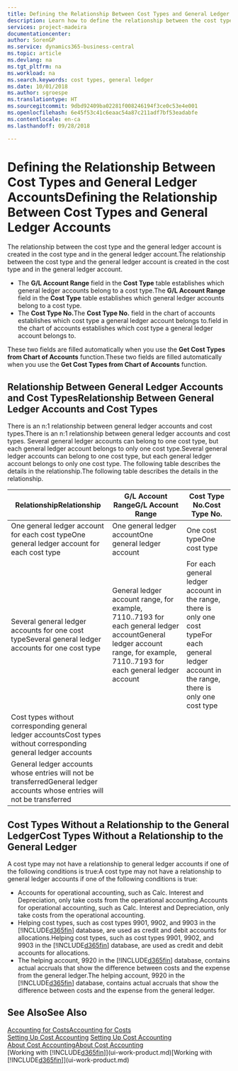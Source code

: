 ```yaml
---
title: Defining the Relationship Between Cost Types and General Ledger Accounts | Microsoft Docs
description: Learn how to define the relationship between the cost type and the general ledger account.
services: project-madeira
documentationcenter: 
author: SorenGP
ms.service: dynamics365-business-central
ms.topic: article
ms.devlang: na
ms.tgt_pltfrm: na
ms.workload: na
ms.search.keywords: cost types, general ledger
ms.date: 10/01/2018
ms.author: sgroespe
ms.translationtype: HT
ms.sourcegitcommit: 9dbd92409ba02281f008246194f3ce0c53e4e001
ms.openlocfilehash: 6e45f53c41c6eaac54a87c211adf7bf53eadabfe
ms.contentlocale: en-ca
ms.lasthandoff: 09/28/2018

---
```

# <a name="defining-the-relationship-between-cost-types-and-general-ledger-accounts"></a><span data-ttu-id="f47cd-103">Defining the Relationship Between Cost Types and General Ledger Accounts</span><span class="sxs-lookup"><span data-stu-id="f47cd-103">Defining the Relationship Between Cost Types and General Ledger Accounts</span></span>
<span data-ttu-id="f47cd-104">The relationship between the cost type and the general ledger account is created in the cost type and in the general ledger account.</span><span class="sxs-lookup"><span data-stu-id="f47cd-104">The relationship between the cost type and the general ledger account is created in the cost type and in the general ledger account.</span></span>  

* <span data-ttu-id="f47cd-105">The **G/L Account Range** field in the **Cost Type** table establishes which general ledger accounts belong to a cost type.</span><span class="sxs-lookup"><span data-stu-id="f47cd-105">The **G/L Account Range** field in the **Cost Type** table establishes which general ledger accounts belong to a cost type.</span></span>  
* <span data-ttu-id="f47cd-106">The **Cost Type No.**</span><span class="sxs-lookup"><span data-stu-id="f47cd-106">The **Cost Type No.**</span></span> <span data-ttu-id="f47cd-107">field in the chart of accounts establishes which cost type a general ledger account belongs to.</span><span class="sxs-lookup"><span data-stu-id="f47cd-107">field in the chart of accounts establishes which cost type a general ledger account belongs to.</span></span>  

<span data-ttu-id="f47cd-108">These two fields are filled automatically when you use the **Get Cost Types from Chart of Accounts** function.</span><span class="sxs-lookup"><span data-stu-id="f47cd-108">These two fields are filled automatically when you use the **Get Cost Types from Chart of Accounts** function.</span></span>  

## <a name="relationship-between-general-ledger-accounts-and-cost-types"></a><span data-ttu-id="f47cd-109">Relationship Between General Ledger Accounts and Cost Types</span><span class="sxs-lookup"><span data-stu-id="f47cd-109">Relationship Between General Ledger Accounts and Cost Types</span></span>  
<span data-ttu-id="f47cd-110">There is an n:1 relationship between general ledger accounts and cost types.</span><span class="sxs-lookup"><span data-stu-id="f47cd-110">There is an n:1 relationship between general ledger accounts and cost types.</span></span> <span data-ttu-id="f47cd-111">Several general ledger accounts can belong to one cost type, but each general ledger account belongs to only one cost type.</span><span class="sxs-lookup"><span data-stu-id="f47cd-111">Several general ledger accounts can belong to one cost type, but each general ledger account belongs to only one cost type.</span></span> <span data-ttu-id="f47cd-112">The following table describes the details in the relationship.</span><span class="sxs-lookup"><span data-stu-id="f47cd-112">The following table describes the details in the relationship.</span></span>  

|<span data-ttu-id="f47cd-113">Relationship</span><span class="sxs-lookup"><span data-stu-id="f47cd-113">Relationship</span></span>|<span data-ttu-id="f47cd-114">**G/L Account Range**</span><span class="sxs-lookup"><span data-stu-id="f47cd-114">**G/L Account Range**</span></span>|<span data-ttu-id="f47cd-115">**Cost Type No.**</span><span class="sxs-lookup"><span data-stu-id="f47cd-115">**Cost Type No.**</span></span>|  
|------------------|------------------------------------------------|-------------------------------------------|  
|<span data-ttu-id="f47cd-116">One general ledger account for each cost type</span><span class="sxs-lookup"><span data-stu-id="f47cd-116">One general ledger account for each cost type</span></span>|<span data-ttu-id="f47cd-117">One general ledger account</span><span class="sxs-lookup"><span data-stu-id="f47cd-117">One general ledger account</span></span>|<span data-ttu-id="f47cd-118">One cost type</span><span class="sxs-lookup"><span data-stu-id="f47cd-118">One cost type</span></span>|  
|<span data-ttu-id="f47cd-119">Several general ledger accounts for one cost type</span><span class="sxs-lookup"><span data-stu-id="f47cd-119">Several general ledger accounts for one cost type</span></span>|<span data-ttu-id="f47cd-120">General ledger account range, for example, 7110..7193 for each general ledger account</span><span class="sxs-lookup"><span data-stu-id="f47cd-120">General ledger account range, for example, 7110..7193 for each general ledger account</span></span>|<span data-ttu-id="f47cd-121">For each general ledger account in the range, there is only one cost type</span><span class="sxs-lookup"><span data-stu-id="f47cd-121">For each general ledger account in the range, there is only one cost type</span></span>|  
|<span data-ttu-id="f47cd-122">Cost types without corresponding general ledger accounts</span><span class="sxs-lookup"><span data-stu-id="f47cd-122">Cost types without corresponding general ledger accounts</span></span>|<Empty>||  
|<span data-ttu-id="f47cd-123">General ledger accounts whose entries will not be transferred</span><span class="sxs-lookup"><span data-stu-id="f47cd-123">General ledger accounts whose entries will not be transferred</span></span>||<Empty>|  

## <a name="cost-types-without-a-relationship-to-the-general-ledger"></a><span data-ttu-id="f47cd-124">Cost Types Without a Relationship to the General Ledger</span><span class="sxs-lookup"><span data-stu-id="f47cd-124">Cost Types Without a Relationship to the General Ledger</span></span>  
<span data-ttu-id="f47cd-125">A cost type may not have a relationship to general ledger accounts if one of the following conditions is true:</span><span class="sxs-lookup"><span data-stu-id="f47cd-125">A cost type may not have a relationship to general ledger accounts if one of the following conditions is true:</span></span>  

* <span data-ttu-id="f47cd-126">Accounts for operational accounting, such as Calc. Interest and Depreciation, only take costs from the operational accounting.</span><span class="sxs-lookup"><span data-stu-id="f47cd-126">Accounts for operational accounting, such as Calc. Interest and Depreciation, only take costs from the operational accounting.</span></span>  
* <span data-ttu-id="f47cd-127">Helping cost types, such as cost types 9901, 9902, and 9903 in the [!INCLUDE[d365fin](includes/d365fin_md.md)] database, are used as credit and debit accounts for allocations.</span><span class="sxs-lookup"><span data-stu-id="f47cd-127">Helping cost types, such as cost types 9901, 9902, and 9903 in the [!INCLUDE[d365fin](includes/d365fin_md.md)] database, are used as credit and debit accounts for allocations.</span></span>  
* <span data-ttu-id="f47cd-128">The helping account, 9920 in the [!INCLUDE[d365fin](includes/d365fin_md.md)] database, contains actual accruals that show the difference between costs and the expense from the general ledger.</span><span class="sxs-lookup"><span data-stu-id="f47cd-128">The helping account, 9920 in the [!INCLUDE[d365fin](includes/d365fin_md.md)] database, contains actual accruals that show the difference between costs and the expense from the general ledger.</span></span>  

## <a name="see-also"></a><span data-ttu-id="f47cd-129">See Also</span><span class="sxs-lookup"><span data-stu-id="f47cd-129">See Also</span></span>  
[<span data-ttu-id="f47cd-130">Accounting for Costs</span><span class="sxs-lookup"><span data-stu-id="f47cd-130">Accounting for Costs</span></span>](finance-manage-cost-accounting.md)  
<span data-ttu-id="f47cd-131">[Setting Up Cost Accounting](finance-set-up-cost-accounting.md) </span><span class="sxs-lookup"><span data-stu-id="f47cd-131">[Setting Up Cost Accounting](finance-set-up-cost-accounting.md) </span></span>  
[<span data-ttu-id="f47cd-132">About Cost Accounting</span><span class="sxs-lookup"><span data-stu-id="f47cd-132">About Cost Accounting</span></span>](finance-about-cost-accounting.md)  
<span data-ttu-id="f47cd-133">[Working with [!INCLUDE[d365fin](includes/d365fin_md.md)]](ui-work-product.md)</span><span class="sxs-lookup"><span data-stu-id="f47cd-133">[Working with [!INCLUDE[d365fin](includes/d365fin_md.md)]](ui-work-product.md)</span></span>

